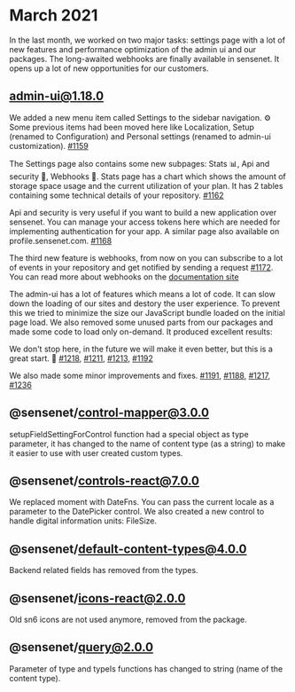 # March 2021

In the last month, we worked on two major tasks: settings page with a lot of new features and performance optimization of the admin ui and our packages. The long-awaited webhooks are finally available in sensenet. It opens up a lot of new opportunities for our customers.

## admin-ui@1.18.0

We added a new menu item called Settings to the sidebar navigation. ⚙️ Some previous items had been moved here like Localization, Setup (renamed to Configuration) and Personal settings (renamed to admin-ui customization). [#1159](https://github.com/SenseNet/sn-client/pull/1159)

The Settings page also contains some new subpages: Stats 📊, Api and security 🔑, Webhooks 🔔.
Stats page has a chart which shows the amount of storage space usage and the current utilization of your plan. It has 2 tables containing some technical details of your repository. [#1162](https://github.com/SenseNet/sn-client/pull/1162)

Api and security is very useful if you want to build a new application over sensenet. You can manage your access tokens here which are needed for implementing authentication for your app. A similar page also available on profile.sensenet.com. [#1168](https://github.com/SenseNet/sn-client/pull/1168)

The third new feature is webhooks, from now on you can subscribe to a lot of events in your repository and get notified by sending a request [#1172](https://github.com/SenseNet/sn-client/pull/1172). You can read more about webhooks on the [documentation site](https://docs.sensenet.com/concepts/webhooks)

The admin-ui has a lot of features which means a lot of code. It can slow down the loading of our sites and destory the user experience. To prevent this we tried to minimize the size our JavaScript bundle loaded on the initial page load. We also removed some unused parts from our packages and made some code to load only on-demand. It produced excellent results:

We don't stop here, in the future we will make it even better, but this is a great start. 🚀 [#1218](https://github.com/SenseNet/sn-client/pull/1218), [#1211](https://github.com/SenseNet/sn-client/pull/1211), [#1213](https://github.com/SenseNet/sn-client/pull/1213), [#1192](https://github.com/SenseNet/sn-client/pull/1192)

We also made some minor improvements and fixes. [#1191](https://github.com/SenseNet/sn-client/pull/1191), [#1188](https://github.com/SenseNet/sn-client/pull/1188), [#1217](https://github.com/SenseNet/sn-client/pull/1217), [#1236](https://github.com/SenseNet/sn-client/pull/1236)

## @sensenet/control-mapper@3.0.0

setupFieldSettingForControl function had a special object as type parameter, it has changed to the name of content type (as a string) to make it easier to use with user created custom types.

## @sensenet/controls-react@7.0.0

We replaced moment with DateFns. You can pass the current locale as a parameter to the DatePicker control. We also created a new control to handle digital information units: FileSize.

## @sensenet/default-content-types@4.0.0

Backend related fields has removed from the types.

## @sensenet/icons-react@2.0.0

Old sn6 icons are not used anymore, removed from the package.

## @sensenet/query@2.0.0

Parameter of type and typeIs functions has changed to string (name of the content type).
